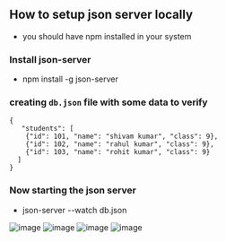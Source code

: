 ## How to setup json server locally

- you should have npm installed in your system

### Install json-server

- npm install -g json-server

### creating `db.json` file with some data to verify

```
{
   "students": [
    {"id": 101, "name": "shivam kumar", "class": 9},
    {"id": 102, "name": "rahul kumar", "class": 9},
    {"id": 103, "name": "rohit kumar", "class": 9}
  ]
}
```

### Now starting the json server

- json-server --watch db.json

![image](https://user-images.githubusercontent.com/69252900/236375621-830e34d6-41e3-4efb-b14d-50d95da139aa.png)
![image](https://user-images.githubusercontent.com/69252900/236375673-d8a2167d-e6bc-4bbc-b50c-fb72a1cf7df8.png)
![image](https://user-images.githubusercontent.com/69252900/236375734-0447f2c3-4b32-4567-a878-1776cd6c441c.png)
![image](https://user-images.githubusercontent.com/69252900/236375765-73c86244-a732-4203-8f19-ac9343d95411.png)

